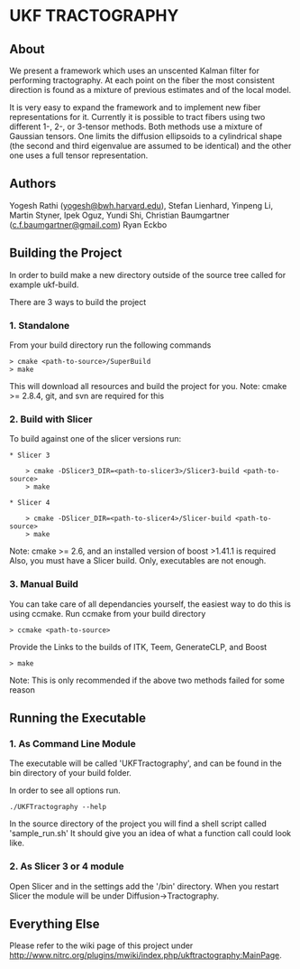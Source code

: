UKF TRACTOGRAPHY
================

About   
-----

We present a framework which uses an unscented Kalman filter for performing
tractography. At each point on the fiber the most consistent direction is found
as a mixture of previous estimates and of the local model.

It is very easy to expand the framework and to implement new fiber representations 
for it. Currently it is possible to tract fibers using two different 1-, 2-, or 3-tensor 
methods. Both methods use a mixture of Gaussian tensors. One limits the diffusion 
ellipsoids to a cylindrical shape (the second and third eigenvalue are assumed to be 
identical) and the other one uses a full tensor representation.


Authors
-------
 
Yogesh Rathi (yogesh@bwh.harvard.edu), Stefan Lienhard, Yinpeng Li, Martin
Styner, Ipek Oguz, Yundi Shi, Christian Baumgartner (c.f.baumgartner@gmail.com)
Ryan Eckbo


Building the Project
--------------------

In order to build make a new directory outside of the source tree called for 	
example ukf-build.

There are 3 ways to build the project

### 1. Standalone 

From your build directory run the following commands

    > cmake <path-to-source>/SuperBuild
    > make

This will download all resources and build the project for you.
Note: cmake >= 2.8.4, git, and svn are required for this

### 2. Build with Slicer 

To build against one of the slicer versions run:

    * Slicer 3

        > cmake -DSlicer3_DIR=<path-to-slicer3>/Slicer3-build <path-to-source>
        > make

    * Slicer 4

        > cmake -DSlicer_DIR=<path-to-slicer4>/Slicer-build <path-to-source>
        > make

Note: cmake >= 2.6, and an installed version of boost >1.41.1 is required
Also, you must have a Slicer build. Only, executables are not enough.

### 3. Manual Build

You can take care of all dependancies yourself, the easiest
way to do this is using ccmake. Run ccmake from your build directory

    > ccmake <path-to-source>

Provide the Links to the builds of ITK, Teem, GenerateCLP, and Boost

    > make

Note: This is only recommended if the above two methods failed for some reason


Running the Executable
----------------------

### 1. As Command Line Module

The executable will be called 'UKFTractography', and can be found in the bin directory
of your build folder. 

In order to see all options run.

    ./UKFTractography --help 

In the source directory of the project you will find a shell script called 'sample_run.sh'
It should give you an idea of what a function call could look like. 


### 2. As Slicer 3 or 4 module

Open Slicer and in the settings add the '<path-to-build>/bin' directory. When you restart
Slicer the module will be under Diffusion->Tractography.


Everything Else
---------------

Please refer to the wiki page of this project under 
http://www.nitrc.org/plugins/mwiki/index.php/ukftractography:MainPage. 
